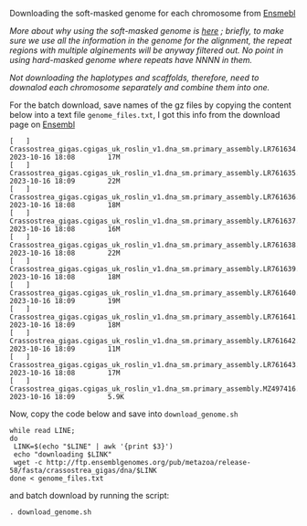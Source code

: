 Downloading the soft-masked genome for each chromosome from [Ensmebl](http://ftp.ensemblgenomes.org/pub/metazoa/release-58/fasta/crassostrea_gigas/dna/)  

*More about why using the soft-masked genome is [here](https://bioinformatics.stackexchange.com/questions/540/what-ensembl-genome-version-should-i-use-for-alignments-e-g-toplevel-fa-vs-p) ; briefly, to make sure we use all the information in the genome for the alignment,
the repeat regions with multiple alginements will be anyway filtered out. No point in using hard-masked genome where repeats have NNNN in them.*  

*Not downloading the haplotypes and scaffolds, therefore, need to downalod each chromosome separately and combine them into one.*  

For the batch download, save names of the gz files by copying the content below into a text file `genome_files.txt`, I got this info from the download page on [Ensembl](http://ftp.ensemblgenomes.org/pub/metazoa/release-58/fasta/crassostrea_gigas/dna/)
```
[   ]   Crassostrea_gigas.cgigas_uk_roslin_v1.dna_sm.primary_assembly.LR761634.1.fa.gz  2023-10-16 18:08        17M
[   ]   Crassostrea_gigas.cgigas_uk_roslin_v1.dna_sm.primary_assembly.LR761635.1.fa.gz  2023-10-16 18:09        22M
[   ]   Crassostrea_gigas.cgigas_uk_roslin_v1.dna_sm.primary_assembly.LR761636.1.fa.gz  2023-10-16 18:08        18M
[   ]   Crassostrea_gigas.cgigas_uk_roslin_v1.dna_sm.primary_assembly.LR761637.1.fa.gz  2023-10-16 18:08        16M
[   ]   Crassostrea_gigas.cgigas_uk_roslin_v1.dna_sm.primary_assembly.LR761638.1.fa.gz  2023-10-16 18:08        22M
[   ]   Crassostrea_gigas.cgigas_uk_roslin_v1.dna_sm.primary_assembly.LR761639.1.fa.gz  2023-10-16 18:08        18M
[   ]   Crassostrea_gigas.cgigas_uk_roslin_v1.dna_sm.primary_assembly.LR761640.1.fa.gz  2023-10-16 18:09        19M
[   ]   Crassostrea_gigas.cgigas_uk_roslin_v1.dna_sm.primary_assembly.LR761641.1.fa.gz  2023-10-16 18:09        18M
[   ]   Crassostrea_gigas.cgigas_uk_roslin_v1.dna_sm.primary_assembly.LR761642.1.fa.gz  2023-10-16 18:09        11M
[   ]   Crassostrea_gigas.cgigas_uk_roslin_v1.dna_sm.primary_assembly.LR761643.1.fa.gz  2023-10-16 18:08        17M
[   ]   Crassostrea_gigas.cgigas_uk_roslin_v1.dna_sm.primary_assembly.MZ497416.1.fa.gz  2023-10-16 18:09        5.9K
```
Now, copy the code below and save into `download_genome.sh`  
```
while read LINE;
do
 LINK=$(echo "$LINE" | awk '{print $3}')
 echo "downloading $LINK"
 wget -c http://ftp.ensemblgenomes.org/pub/metazoa/release-58/fasta/crassostrea_gigas/dna/$LINK
done < genome_files.txt
```
and batch download by running the script:    

`. download_genome.sh`
